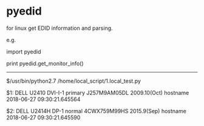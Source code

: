 # pyedid
for linux get EDID information and parsing.


e.g.

import pyedid

print pyedid.get_monitor_info()

------------------
$/usr/bin/python2.7 /home/local_script/1.local_test.py

$1: DELL U2410	DVI-I-1	primary	J257M9AM05DL	2009.10(Oct)	hostname	2018-06-27 09:30:21.645564

$2: DELL U2414H	DP-1	normal	4CWX759M99HS	2015.9(Sep) hostname 2018-06-27 09:30:21.645590
